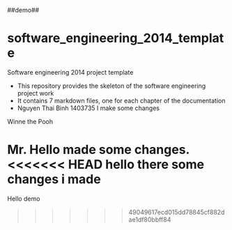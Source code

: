 ##demo## 

software_engineering_2014_template
==================================

Software engineering 2014 project template

* This repository provides the skeleton of the software engineering project work
* It contains 7 markdown files, one for each chapter of the documentation
* Nguyen Thai Binh 1403735
I make some changes

Winne the Pooh

Mr. Hello made some changes.
<<<<<<< HEAD
hello there some changes i made
=======

Hello demo 
>>>>>>> 49049617ecd015dd78845cf882dae1df80bbff84
